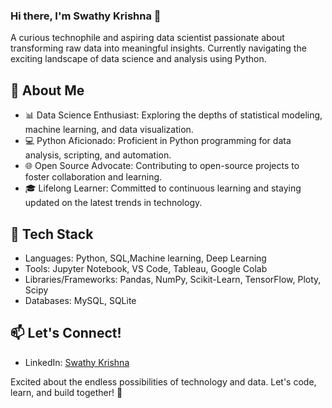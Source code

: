### Hi there, I'm Swathy Krishna 👋

<!--
**SwathyKrishna02/SwathyKrishna02** is a ✨ _special_ ✨ repository because its `README.md` (this file) appears on your GitHub profile.

Here are some ideas to get you started:

- 🔭 I’m currently working on ...
- 🌱 I’m currently learning ...
- 👯 I’m looking to collaborate on ...
- 🤔 I’m looking for help with ...
- 💬 Ask me about ...
- 📫 How to reach me: ...
- 😄 Pronouns: ...
- ⚡ Fun fact: ...
-->

A curious technophile and aspiring data scientist passionate about transforming raw data into meaningful insights. Currently navigating the exciting landscape of data science and analysis using Python.

## 🚀 About Me
- 📊 Data Science Enthusiast: Exploring the depths of statistical modeling, machine learning, and data visualization.
- 💻 Python Aficionado: Proficient in Python programming for data analysis, scripting, and automation.
- 🌐 Open Source Advocate: Contributing to open-source projects to foster collaboration and learning.
- 🎓 Lifelong Learner: Committed to continuous learning and staying updated on the latest trends in technology.

## 🔧 Tech Stack
- Languages: Python, SQL,Machine learning, Deep Learning
- Tools: Jupyter Notebook, VS Code, Tableau, Google Colab
- Libraries/Frameworks: Pandas, NumPy, Scikit-Learn, TensorFlow, Ploty, Scipy
- Databases: MySQL, SQLite


## 📫 Let's Connect!
- LinkedIn: [Swathy Krishna](www.linkedin.com/in/swathy-krishna-)

Excited about the endless possibilities of technology and data. Let's code, learn, and build together! 🌟
